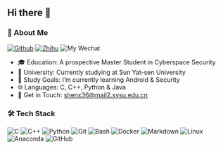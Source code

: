 ## Hi there 👋

### 💫 About Me
[![Github](https://img.shields.io/badge/-GitHub-333333?style=flat&logo=GitHub&logoColor=FFFFFF&color=000000)](https://github.com/strugg1ing)  [![Zhihu](https://img.shields.io/badge/-Zhihu-333333?style=flat&logo=Zhihu&logoColor=FFFFFF&color=0084FF)](https://www.zhihu.com/people/cdr-66) ![My Wechat](https://img.shields.io/badge/WeChat-Strugg1e__S-green?style=flat&logo=WeChat)

- 🎓 Education: A prospective Master Student in Cyberspace Security
- 🏫 University: Currently studying at Sun Yat-sen University 
- 🔭 Study Goals: I’m currently learning Android & Security 
- 🌐 Languages: C, C++, Python & Java
- 📧 Get in Touch: shenx36@mail2.sysu.edu.cn

### 🛠 Tech Stack 

![C](https://img.shields.io/badge/-C-333333?style=flat&logo=C&logoColor=FFA500&color=483D8B)
![C++](https://img.shields.io/badge/-C++-333333?style=flat&logo=cplusplus&logoColor=00BFFF&color=483D8B)
![Python](https://img.shields.io/badge/-Python-333333?style=flat&logo=Python&logoColor=1E90FF&color=483D8B)
![Git](https://img.shields.io/badge/-Git-333333?style=flat&logo=git&color=483D8B)
![Bash](https://img.shields.io/badge/-Bash-333333?style=flat&logo=iTerm2&color=483D8B&logoColor=FFFFFF)
![Docker](https://img.shields.io/badge/-Docker-333333?style=flat&logo=docker&color=483D8B)
![Markdown](https://img.shields.io/badge/-Markdown-333333?style=flat&logo=markdown&color=483D8B)
![Linux](https://img.shields.io/badge/-Linux-333333?style=flat&logo=Linux&logoColor=FCC624&color=483D8B)
![Anaconda](https://img.shields.io/badge/-Anaconda-333333?style=flat&logo=Anaconda&color=483D8B)
![GitHub](https://img.shields.io/badge/-GitHub-333333?style=flat&logo=github&color=483D8B)
